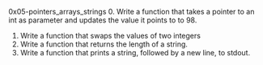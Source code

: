  0x05-pointers_arrays_strings
0. Write a function that takes a pointer to an int as parameter and updates the value it points to to 98.
1. Write a function that swaps the values of two integers
2. Write a function that returns the length of a string.
3. Write a function that prints a string, followed by a new line, to stdout.
